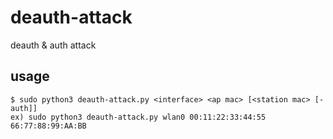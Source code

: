 # deauth-attack
deauth & auth attack

## usage
```
$ sudo python3 deauth-attack.py <interface> <ap mac> [<station mac> [-auth]]
ex) sudo python3 deauth-attack.py wlan0 00:11:22:33:44:55 66:77:88:99:AA:BB
```
